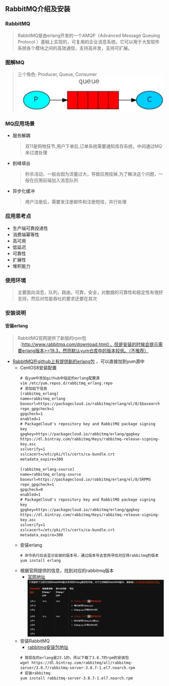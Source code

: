 ## RabbitMQ介绍及安装

### RabbitMQ
> RabbitMQ是由erlang开发的一个AMQP（Advanced Message Queuing Protocol ）基础上实现的，可复用的企业消息系统。它可以用于大型软件系统各个模块之间的高效通信，支持高并发，支持可扩展。

### 图解MQ
> 三个角色: Producer, Queue, Consumer
![mq图解](../resource/activemq/acitvemq-mq图解.png)

### MQ应用场景
* 服务解耦
    > 双11是购物狂节,用户下单后,订单系统需要通知库存系统，中间通过MQ来过渡处理
* 削峰填谷
    > 秒杀活动，一般会因为流量过大，导致应用挂掉,为了解决这个问题，一般在应用前端加入消息队列
* 异步化缓冲
    > 用户注册后，需要发注册邮件和注册短信，并行处理

### 应用思考点
* 生产端可靠投递性
* 消费端幂等性
* 高可用
* 低延迟
* 可靠性
* 扩展性
* 堆积能力

### 使用环境
> 主要面向消息，队列，路由，可靠，安全，对数据的可靠性和稳定性有很好支持，然后对性能吞吐的要求还要在其次

### 安装说明
#### 安装erlang
> RabbitMQ官网提供了新版的rpm包（http://www.rabbitmq.com/download.html），但是安装的时候会提示需要erlang版本>=19.3，然而默认yum仓库中的版本较低。（不推荐）

* [RabbitMQ在github上有提供新的erlang包](https://github.com/rabbitmq/erlang-rpm) ，可以直接加到yum源中
    * CentOS8安装配置
        ```shell
        # 在yum中添加github中指定的erlang配置源
        vim /etc/yum.repos.d/rabbitmq_erlang.repo
        # 添加如下信息
        [rabbitmq_erlang]
        name=rabbitmq_erlang
        baseurl=https://packagecloud.io/rabbitmq/erlang/el/8/$basearch
        repo_gpgcheck=1
        gpgcheck=1
        enabled=1
        # PackageCloud's repository key and RabbitMQ package signing key
        gpgkey=https://packagecloud.io/rabbitmq/erlang/gpgkey
        https://dl.bintray.com/rabbitmq/Keys/rabbitmq-release-signing-key.asc
        sslverify=1
        sslcacert=/etc/pki/tls/certs/ca-bundle.crt
        metadata_expire=300
        
        [rabbitmq_erlang-source]
        name=rabbitmq_erlang-source
        baseurl=https://packagecloud.io/rabbitmq/erlang/el/8/SRPMS
        repo_gpgcheck=1
        gpgcheck=0
        enabled=1
        # PackageCloud's repository key and RabbitMQ package signing key
        gpgkey=https://packagecloud.io/rabbitmq/erlang/gpgkey
        https://dl.bintray.com/rabbitmq/Keys/rabbitmq-release-signing-key.asc
        sslverify=1
        sslcacert=/etc/pki/tls/certs/ca-bundle.crt
        metadata_expire=300
        ```
    * 安装erlang
        ```shell
        # 命令执行后会显示安装的版本号，通过版本号去官网寻找对应得rabbitmq的版本
        yum install erlang
        ```
    * 根据官网提供的信息，找到对应的rabbitmq版本
        * [官网地址](https://www.rabbitmq.com/which-erlang.html)
        ![erlang版本兼容性](../resource/rabbitmq/rabbitmq-erlang版本兼容性.png)
    * 安装RabbitMQ
        * [rabbitmq安装包地址](https://dl.bintray.com/rabbitmq/all/rabbitmq-server)
        ```shell
        # 我现在的erlang是23.1的，所以下载了3.8.7的rpm的安装包
        wget https://dl.bintray.com/rabbitmq/all/rabbitmq-server/3.8.7/rabbitmq-server-3.8.7-1.el7.noarch.rpm
        # 安装rabbitmq
        yum install rabbitmq-server-3.8.7-1.el7.noarch.rpm
        ```
    

